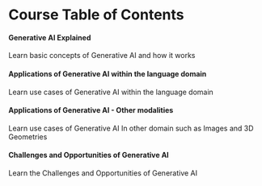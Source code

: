 # Course Table of  Contents
#### Generative AI Explained
Learn basic concepts of Generative AI and how it works

#### Applications of Generative AI within the language domain
Learn use cases of Generative AI within the language domain

#### Applications of Generative AI - Other modalities
Learn use cases of Generative AI In other domain such as Images and 3D Geometries

#### Challenges and Opportunities of Generative AI
Learn the Challenges and Opportunities of Generative AI
